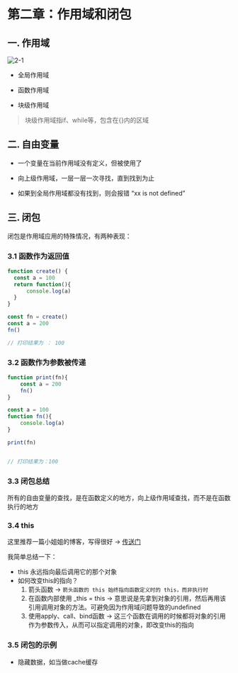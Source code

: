 # 第二章：作用域和闭包

## 一. 作用域

![2-1](https://s2.ax1x.com/2020/01/27/1ny8wd.png)

* 全局作用域

* 函数作用域

* 块级作用域
> 块级作用域指if、while等，包含在{}内的区域

## 二. 自由变量

* 一个变量在当前作用域没有定义，但被使用了

* 向上级作用域，一层一层一次寻找，直到找到为止

* 如果到全局作用域都没有找到，则会报错 “xx is not defined”

## 三. 闭包
闭包是作用域应用的特殊情况，有两种表现：

### 3.1 函数作为返回值
```javascript
function create() {
  const a = 100
  return function(){
      console.log(a)
  }
}

const fn = create()
const a = 200
fn()

// 打印结果为 ： 100
```
### 3.2 函数作为参数被传递
```javascript
function print(fn){
    const a = 200
    fn()
}

const a = 100
function fn(){
    console.log(a)
}

print(fn)


// 打印结果为：100
```

### 3.3 闭包总结
所有的自由变量的查找，是在函数定义的地方，向上级作用域查找，而不是在函数执行的地方

### 3.4 this

这里推荐一篇小姐姐的博客，写得很好 -> [传送门](https://juejin.im/post/59bfe84351882531b730bac2#heading-3)<br>

我简单总结一下：
* this 永远指向最后调用它的那个对象
* 如何改变this的指向？
    1. 箭头函数 -> `箭头函数的 this 始终指向函数定义时的 this，而非执行时`
    2. 在函数内部使用 _this = this -> 意思说是先拿到对象的引用，然后再用该引用调用对象的方法。可避免因为作用域问题导致的undefined 
    3. 使用apply、call、bind函数 -> 这三个函数在调用的时候都将对象的引用作为参数传入，从而可以指定调用的对象，即改变this的指向
    
### 3.5 闭包的示例

* 隐藏数据，如当做cache缓存






<comment/>